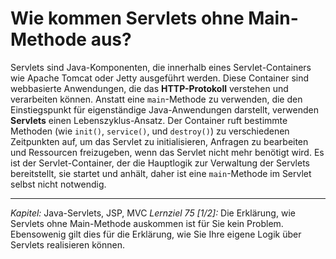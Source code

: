 # Wie kommen Servlets ohne Main-Methode aus?

Servlets sind Java-Komponenten, die innerhalb eines Servlet-Containers wie Apache Tomcat oder Jetty ausgeführt werden. Diese Container sind webbasierte Anwendungen, die das **HTTP-Protokoll** verstehen und verarbeiten können. Anstatt eine `main`-Methode zu verwenden, die den Einstiegspunkt für eigenständige Java-Anwendungen darstellt, verwenden **Servlets** einen Lebenszyklus-Ansatz. Der Container ruft bestimmte Methoden (wie `init()`, `service()`, und `destroy()`) zu verschiedenen Zeitpunkten auf, um das Servlet zu initialisieren, Anfragen zu bearbeiten und Ressourcen freizugeben, wenn das Servlet nicht mehr benötigt wird. Es ist der Servlet-Container, der die Hauptlogik zur Verwaltung der Servlets bereitstellt, sie startet und anhält, daher ist eine `main`-Methode im Servlet selbst nicht notwendig.

---

_Kapitel:_ Java-Servlets, JSP, MVC
_Lernziel 75 \[1/2\]:_ Die Erklärung, wie Servlets ohne Main-Methode auskommen ist für Sie kein Problem. Ebensowenig gilt dies für die Erklärung, wie Sie Ihre eigene Logik über Servlets realisieren können.
